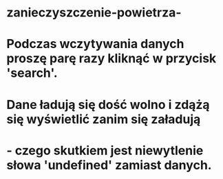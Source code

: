 # zanieczyszczenie-powietrza-
#
# Podczas wczytywania danych proszę parę razy kliknąć w przycisk 'search'. 
# Dane ładują się dość wolno i zdążą się wyświetlić zanim się załadują 
# - czego skutkiem jest niewytlenie słowa 'undefined' zamiast danych.
#
#
#
